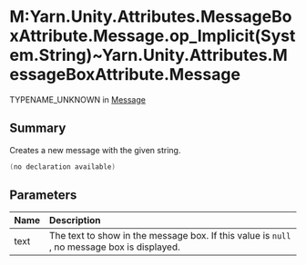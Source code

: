 # M:Yarn.Unity.Attributes.MessageBoxAttribute.Message.op_Implicit(System.String)~Yarn.Unity.Attributes.MessageBoxAttribute.Message

TYPENAME_UNKNOWN in [Message](/docs/api/csharp/yarn.unity.attributes.messageboxattribute.message.md)

## Summary


Creates a new message with the given string.


```csharp
(no declaration available)
```

## Parameters

|Name|Description|
|:---|:---|
| text|The text to show in the message box. If this value is  `null` , no message box is displayed.|

